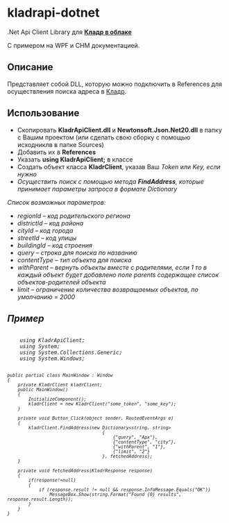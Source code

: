 kladrapi-dotnet
===============

.Net Api Client Library для <a href="http://kladr-api.ru/integration/"><b>Кладр в облаке</b></a>

С  примером на WPF и CHM документацией.

<h2>Описание</h2>

Представляет собой DLL, которую можно подключить в References для осуществления поиска aдреса в <a href="http://kladr-api.ru/integration/">Кладр</a>.

<h2>Использование</h2>

* Скопировать <b>KladrApiClient.dll</b> и <b>Newtonsoft.Json.Net20.dll</b> в папку с Вашим проектом (или сделать свою сборку с помощью исходниклв в папке Sources)
* Добавить их в <b>References</b>
* Указать <b>using KladrApiClient;</b> в классе
* Создать объект класса <b>KladrClient</b>, указав Ваш <i>Token</i> или <i>Key<i>, если нужно
* Осуществить поиск с помощью метода <b>FindAddress</b>, которые принимает параметры запроса в формате <i>Dictionary</i>

Список возможных параметров:
* regionId – код родительского региона
* districtId – код района
* cityId – код города
* streetId – код улицы
* buildingId – код строения
* query – строка для поиска по названию
* contentType – тип объекта для поиска
* withParent – вернуть объекты вместе с родителями, если 1 то в каждый объект будет добавлено поле parents содержащее список объектов-родителей объекта
* limit – ограничение количества возвращаемых объектов, по умолчанию = 2000

<h2>Пример</h2>

<code>
    using KladrApiClient;
    using System;
    using System.Collections.Generic;
    using System.Windows;

    public partial class MainWindow : Window
    {
        private KladrClient kladrClient;
        public MainWindow()
        {
            InitializeComponent();
            kladrClient = new KladrClient("some_token", "some_key");
        }

        private void Button_Click(object sender, RoutedEventArgs e)
        {
            kladrClient.FindAddress(new Dictionary<string, string>
                                        {
                                            {"query", "Арх"},
                                            {"contentType", "city"},
                                            {"withParent", "1"},
                                            {"limit", "2"}
                                        }, fetchedAddress);
        }

        private void fetchedAddress(KladrResponse response)
        {
            if(response!=null)
            {
                if (response.result != null && response.InfoMessage.Equals("OK"))
                    MessageBox.Show(string.Format("Found {0} results", response.result.Length));
            }
        }
    }

</code>

